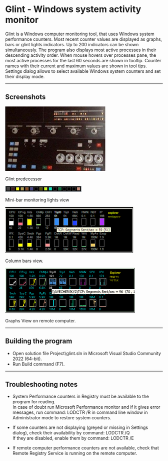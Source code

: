 # Glint - Windows system activity monitor 

Glint is a Windows computer monitoring tool, that uses Windows system performance counters. 
Most recent counter values are displayed as graphs, bars or glint lights indicators.
Up to 200 indicators can be shown simultaneously.
The program also displays most active processes in their descending activity order.
When mouse hovers over processes pane, the most active processes for the last 60 seconds are shown in tooltip.
Counter names with their current and maximum values are shown in tool tips. 
Settings dialog allows to select available Windows system counters and set their display mode. 

---
##    Screenshots

![screen1](/doc/mainfraime_panel.JPG "Glint predecessor")  

Glint predecessor

![screen2](/doc/glint_mini_lights.TIF "Mini-bar monitoring lights view")  

Mini-bar monitoring lights view

![screen3](/doc/Glint_screenshot_0.gif "Column bars view")  

Column bars view.

![screen4](/doc/Glint_screenshot_1.gif "Graphs View on remote computer")  

Graphs View on remote computer.

---
##    Building the program
- Open solution file Project\glint.sln in Microsoft Visual Studio Community 2022 (64-bit).
- Run Build command (F7).

---
##     Troubleshooting notes 

-  System Performance counters in Registry must be available to the program for reading.     
 In case of doubt run Microsoft Performance monitor and if it gives error messages, run command: LODCTR /R  in command line window in  Administrator mode to restore system counters.

- If some counters are not displaying (greyed or missing in Settings dialog), check their availability by command: LODCTR /Q    
If they are disabled, enable them by command: LODCTR /E<service name>

- If remote computer performance counters are not available, check that Remote Registry Service is running on the remote computer. 
